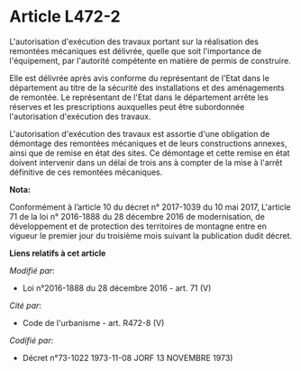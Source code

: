 # Article L472-2

L'autorisation d'exécution des travaux portant sur la réalisation des remontées mécaniques est délivrée, quelle que soit
l'importance de l'équipement, par l'autorité compétente en matière de permis de construire.

Elle est délivrée après avis conforme du représentant de l'Etat dans le département au titre de la sécurité des installations
et des aménagements de remontée. Le représentant de l'Etat dans le département arrête les réserves et les prescriptions
auxquelles peut être subordonnée l'autorisation d'exécution des travaux.

L'autorisation d'exécution des travaux est assortie d'une obligation de  démontage des remontées mécaniques et de leurs
constructions annexes,  ainsi que de remise en état des sites. Ce démontage et cette remise en  état doivent intervenir dans
un délai de trois ans à compter de la mise à  l'arrêt définitive de ces remontées mécaniques.

**Nota:**

Conformément à l’article 10 du décret n° 2017-1039 du 10 mai 2017, L'article 71 de la loi n° 2016-1888 du 28 décembre 2016 de
modernisation, de développement et de protection des territoires de montagne entre en vigueur le premier jour du troisième
mois suivant la publication dudit décret.

**Liens relatifs à cet article**

_Modifié par_:

  - Loi n°2016-1888 du 28 décembre 2016 - art. 71 (V)

_Cité par_:

  - Code de l'urbanisme - art. R472-8 (V)

_Codifié par_:

  - Décret n°73-1022 1973-11-08 JORF 13 NOVEMBRE 1973)
